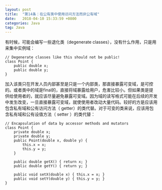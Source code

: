 ```yaml
---
layout: post
title:  "第14条：在公有类中使用访问方法而非公有域"
date:   2018-04-10 15:33:59 +0800
categories: Java
tag: Java
---
```



有时候，可能会编写一些退化类（degenerate classes），没有什么作用，只是用来集中实例域：
```
// Degenerate classes like this should not be public!
class Point {
    public double x;
    public double y;
}
```
加入该类只在开发人员内部甚至是只是一个内部类，那直接暴露可变域，是可控的。或者类中的域是final的，直接将域暴露给用户，危害比较小。但如果类是提供给使用者的，就应该尽量避免暴露可变域。因为域的读写格式可能在后续的开发中发生改变，一旦直接暴露可变域，就使使用者改动大量代码。较好的方是应该用包含私有域和公有访问方法（ getter）的类代替。对于可变的类来说，应该用包含私有域和公有设值方法（ setter ）的类代替：
```
// Encapsulation of data by accessor methods and mutators
class Point {
    private double x;
    private double y;
    public Point(double x, double y) {
        this.x = x;
        this.y = y;
    }
    
    public double getX() { return x; }
    public double getY() { return y; }
    
    public void setX(double x) { this.x = x; }
    public void setY(double y) { this.y = y; }
}
```